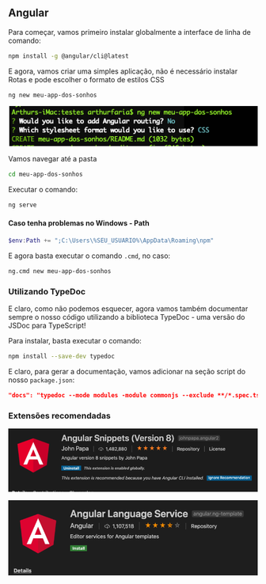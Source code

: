 ## Angular

Para começar, vamos primeiro instalar globalmente a interface de linha de comando:

```bash
npm install -g @angular/cli@latest
```

E agora, vamos criar uma simples aplicação, não é necessário instalar Rotas e pode escolher o formato de estilos CSS

```bash
ng new meu-app-dos-sonhos
```

![image-20191110170233512](assets/image-20191110170233512-3416155.png)

Vamos navegar até a pasta

```bash
cd meu-app-dos-sonhos
```

Executar o comando:

```bash
ng serve
```

#### Caso tenha problemas no Windows - Path

```powershell
$env:Path += ";C:\Users\%SEU_USUARIO%\AppData\Roaming\npm"
```

E agora basta executar o comando `.cmd`, no caso:

```bash
ng.cmd new meu-app-dos-sonhos
```



### Utilizando TypeDoc

E claro, como não podemos esquecer, agora vamos também documentar sempre o nosso código utilizando a biblioteca TypeDoc - uma versão do JSDoc para TypeScript!

Para instalar, basta executar o comando:

```bash
npm install --save-dev typedoc
```

E claro, para gerar a documentação, vamos adicionar na seção script do nosso `package.json`:

```json
"docs": "typedoc --mode modules -module commonjs --exclude **/*.spec.ts --out docs/typedoc src/app"
```



### Extensões recomendadas

![image-20191110191850330](assets/image-20191110191850330.png)

![image-20191117193440288](assets/image-20191117193440288.png)